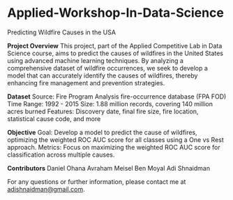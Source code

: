 # Applied-Workshop-In-Data-Science
Predicting Wildfire Causes in the USA

**Project Overview**
This project, part of the Applied Competitive Lab in Data Science course, aims to predict the causes of wildfires in the United States using advanced machine learning techniques. By analyzing a comprehensive dataset of wildfire occurrences, we seek to develop a model that can accurately identify the causes of wildfires, thereby enhancing fire management and prevention strategies.

**Dataset**
Source: Fire Program Analysis fire-occurrence database (FPA FOD)
Time Range: 1992 - 2015
Size: 1.88 million records, covering 140 million acres burned
Features: Discovery date, final fire size, fire location, statistical cause code, and more

**Objective**
Goal: Develop a model to predict the cause of wildfires, optimizing the weighted ROC AUC score for all classes using a One vs Rest approach.
Metrics: Focus on maximizing the weighted ROC AUC score for classification across multiple causes.

**Contributors**
Daniel Ohana
Avraham Meisel
Ben Moyal
Adi Shnaidman

For any questions or further information, please contact me at adishnaidman@gmail.com.

